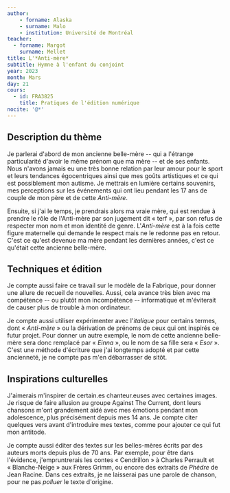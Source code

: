 ```yaml
--- 
author: 
    - forname: Alaska
    - surname: Malo
    - institution: Université de Montréal
teacher: 
  - forname: Margot
    surname: Mellet
title: L'*Anti-mère*
subtitle: Hymne à l'enfant du conjoint
year: 2023
month: Mars
day: 21
cours:
  - id: FRA3825
    title: Pratiques de l'édition numérique
nocite: '@*'
---
```


## Description du thème

Je parlerai d'abord de mon ancienne belle-mère -- qui a l'étrange particularité d'avoir le même prénom que ma mère -- et de ses enfants. Nous n'avons jamais eu une très bonne relation par leur amour pour le sport et leurs tendances égocentriques ainsi que mes goûts artistiques et ce qui est possiblement mon autisme. Je mettrais en lumière certains souvenirs, mes perceptions sur les événements qui ont lieu pendant les 17 ans de couple de mon père et de cette *Anti-mère*.

Ensuite, si j'ai le temps, je prendrais alors ma vraie mère, qui est rendue à prendre le rôle de l'Anti-mère par son jugement dit « terf », par son refus de respecter mon nom et mon identité de genre. L'*Anti-mère* est à la fois cette figure maternelle qui demande le respect mais ne le redonne pas en retour. C'est ce qu'est devenue ma mère pendant les dernières années, c'est ce qu'était cette ancienne belle-mère.

## Techniques et édition

Je compte aussi faire ce travail sur le modèle de la Fabrique, pour donner une allure de recueil de nouvelles. Aussi, cela avance très bien avec ma compétence -- ou plutôt mon incompétence -- informatique et m'éviterait de causer plus de trouble à mon ordinateur.

Je compte aussi utiliser expérimenter avec l'*italique* pour certains termes, dont « *Anti-mère* » ou la dérivation de prénoms de ceux qui ont inspirés ce futur projet. Pour donner un autre exemple, le nom de cette ancienne belle-mère sera donc remplacé par « *Einna* », ou le nom de sa fille sera « *Esor* ». C'est une méthode d'écriture que j'ai longtemps adopté et par cette ancienneté, je ne compte pas m'en débarrasser de sitôt.

## Inspirations culturelles

J'aimerais m'inspirer de certain.es chanteur.euses avec certaines images. Je risque de faire allusion au groupe Against The Current, dont leurs chansons m'ont grandement aidé avec mes émotions pendant mon adolescence, plus précisément depuis mes 14 ans.  Je compte citer quelques vers avant d'introduire mes textes, comme pour ajouter ce qui fut mon antitode.

Je compte aussi éditer des textes sur les belles-mères écrits par des auteurs morts depuis plus de 70 ans. Par exemple, pour être dans l'évidence, j'empruntrerais les contes « Cendrillon » à Charles Perrault et « Blanche-Neige » aux Frères Grimm, ou encore des extraits de *Phèdre* de Jean Racine. Dans ces extraits, je ne laisserai pas une parole de chanson, pour ne pas *polluer* le texte d'origine.